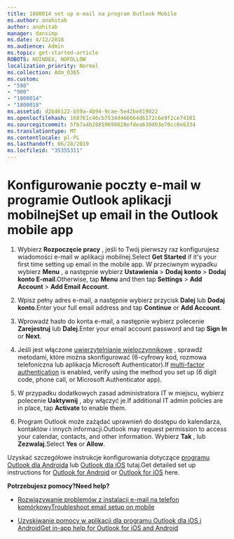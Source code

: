 ```yaml
---
title: 1800014 set up e-mail na program Outlook Mobile
ms.author: anahitab
author: anahitab
manager: dansimp
ms.date: 4/12/2018
ms.audience: Admin
ms.topic: get-started-article
ROBOTS: NOINDEX, NOFOLLOW
localization_priority: Normal
ms.collection: Adm_O365
ms.custom:
- "598"
- "900"
- "1800014"
- "1800018"
ms.assetid: d2b46122-b59a-4b94-9cae-5e42be819022
ms.openlocfilehash: 168761c46cb7534d466664d6172c6e9f2ce74101
ms.sourcegitcommit: 5fb7a4b28859690020efdea630d03e70cc0e6334
ms.translationtype: MT
ms.contentlocale: pl-PL
ms.lasthandoff: 06/28/2019
ms.locfileid: "35355311"
---
```

# <a name="set-up-email-in-the-outlook-mobile-app"></a><span data-ttu-id="f88ce-102">Konfigurowanie poczty e-mail w programie Outlook aplikacji mobilnej</span><span class="sxs-lookup"><span data-stu-id="f88ce-102">Set up email in the Outlook mobile app</span></span>

1. <span data-ttu-id="f88ce-103">Wybierz **Rozpoczęcie pracy** , jeśli to Twój pierwszy raz konfigurujesz wiadomości e-mail w aplikacji mobilnej.</span><span class="sxs-lookup"><span data-stu-id="f88ce-103">Select **Get Started** if it's your first time setting up email in the mobile app.</span></span> <span data-ttu-id="f88ce-104">W przeciwnym wypadku wybierz **Menu** , a następnie wybierz **Ustawienia** \> **Dodaj konto** \> **Dodaj konto E-mail**.</span><span class="sxs-lookup"><span data-stu-id="f88ce-104">Otherwise, tap **Menu** and then tap **Settings** \> **Add Account** \> **Add Email Account**.</span></span>

2. <span data-ttu-id="f88ce-105">Wpisz pełny adres e-mail, a następnie wybierz przycisk **Dalej** lub **Dodaj konto**.</span><span class="sxs-lookup"><span data-stu-id="f88ce-105">Enter your full email address and tap **Continue** or **Add Account**.</span></span>

3. <span data-ttu-id="f88ce-106">Wprowadź hasło do konta e-mail, a następnie wybierz polecenie **Zarejestruj** lub **Dalej**.</span><span class="sxs-lookup"><span data-stu-id="f88ce-106">Enter your email account password and tap **Sign In** or **Next**.</span></span>

4. <span data-ttu-id="f88ce-107">Jeśli jest włączone [uwierzytelnianie wieloczynnikowe](https://support.office.com/article/8f0454b2-f51a-4d9c-bcde-2c48e41621c6.aspx) , sprawdź metodami, które można skonfigurować (6-cyfrowy kod, rozmowa telefoniczna lub aplikacja Microsoft Authenticator).</span><span class="sxs-lookup"><span data-stu-id="f88ce-107">If [multi-factor authentication](https://support.office.com/article/8f0454b2-f51a-4d9c-bcde-2c48e41621c6.aspx) is enabled, verify using the method you set up (6 digit code, phone call, or Microsoft Authenticator app).</span></span>

5. <span data-ttu-id="f88ce-108">W przypadku dodatkowych zasad administratora IT w miejscu, wybierz polecenie **Uaktywnij** , aby włączyć je.</span><span class="sxs-lookup"><span data-stu-id="f88ce-108">If additional IT admin policies are in place, tap **Activate** to enable them.</span></span>

6. <span data-ttu-id="f88ce-109">Program Outlook może zażądać uprawnień do dostępu do kalendarza, kontaktów i innych informacji.</span><span class="sxs-lookup"><span data-stu-id="f88ce-109">Outlook may request permission to access your calendar, contacts, and other information.</span></span> <span data-ttu-id="f88ce-110">Wybierz **Tak** , lub **Zezwalaj**.</span><span class="sxs-lookup"><span data-stu-id="f88ce-110">Select **Yes** or **Allow**.</span></span>

<span data-ttu-id="f88ce-111">Uzyskać szczegółowe instrukcje konfigurowania dotyczące [programu Outlook dla Androida](https://support.office.com/article/886db551-8dfa-4fd5-b835-f8e532091872.aspx) lub [Outlook dla iOS](https://support.office.com/article/b2de2161-cc1d-49ef-9ef9-81acd1c8e234.aspx) tutaj.</span><span class="sxs-lookup"><span data-stu-id="f88ce-111">Get detailed set up instructions for [Outlook for Android](https://support.office.com/article/886db551-8dfa-4fd5-b835-f8e532091872.aspx) or [Outlook for iOS](https://support.office.com/article/b2de2161-cc1d-49ef-9ef9-81acd1c8e234.aspx) here.</span></span>
  
 <span data-ttu-id="f88ce-112">**Potrzebujesz pomocy?**</span><span class="sxs-lookup"><span data-stu-id="f88ce-112">**Need help?**</span></span>
  
- [<span data-ttu-id="f88ce-113">Rozwiązywanie problemów z instalacji e-mail na telefon komórkowy</span><span class="sxs-lookup"><span data-stu-id="f88ce-113">Troubleshoot email setup on mobile</span></span>](https://support.office.com/article/a264ef01-9c88-48fb-9285-7017e4f31f02.aspx)

- [<span data-ttu-id="f88ce-114">Uzyskiwanie pomocy w aplikacji dla programu Outlook dla iOS i Android</span><span class="sxs-lookup"><span data-stu-id="f88ce-114">Get in-app help for Outlook for iOS and Android</span></span>](https://support.office.com/article/218a22d1-9fa5-4889-b689-de1c63493243.aspx#ID0EAABAAA=Contact_Support)
